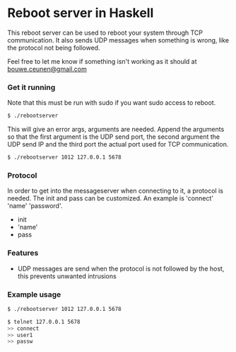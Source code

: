 # Reboot server in Haskell

This reboot server can be used to reboot your system through TCP communication. It also sends UDP messages when something is wrong, like the protocol not being followed.

Feel free to let me know if something isn't working as it should at bouwe.ceunen@gmail.com

### Get it running

Note that this must be run with sudo if you want sudo access to reboot.

```sh
$ ./rebootserver
```
This will give an error args, arguments are needed.
Append the arguments so that the first argument is the UDP send port, the second argument the UDP send IP and the third port the actual port used for TCP communication.

```sh
$ ./rebootserver 1012 127.0.0.1 5678
```
### Protocol 

In order to get into the messageserver when connecting to it, a protocol is needed. The init and pass can be customized. An example is 'connect' 'name' 'password'.
-   init
-   'name'
-   pass

### Features

- UDP messages are send when the protocol is not followed by the host, this prevents unwanted intrusions

### Example usage

```sh
$ ./rebootserver 1012 127.0.0.1 5678
```

```sh
$ telnet 127.0.0.1 5678
>> connect
>> user1
>> passw
```
